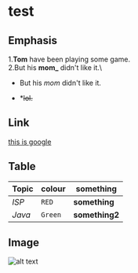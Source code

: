 # test
## Emphasis
1.**Tom** have been playing some game.\
2.But his **mom_** didn't like it.\
* But his *mom* didn't like it.  
+ *~~lol.~~
## Link
[this is google](https://www.google.com)

## Table

Topic | colour | something
--- | --- | ---
*ISP* | `RED` | **something**
*Java* | `Green` | **something2**

## Image
![alt text](https://vignette.wikia.nocookie.net/vsbattles/images/d/d0/Doraemon_render.png/revision/latest?cb=20171108000852 "Doraemon 1")

